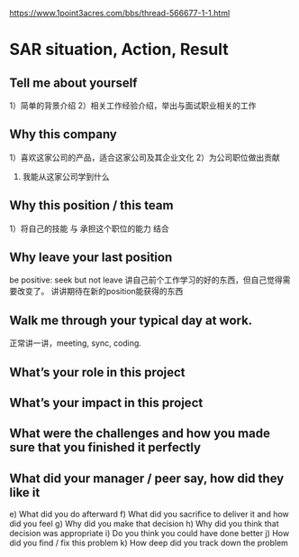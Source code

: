 https://www.1point3acres.com/bbs/thread-566677-1-1.html

# SAR situation, Action, Result

## Tell me about yourself
  1）简单的背景介绍
  2）相关工作经验介绍，举出与面试职业相关的工作

## Why this company
  1）喜欢这家公司的产品，适合这家公司及其企业文化
  2）为公司职位做出贡献
  1) 我能从这家公司学到什么


## Why this position / this team
  1）将自己的技能 与 承担这个职位的能力 结合

## Why leave your last position
  be positive: seek but not leave
  讲自己前个工作学习的好的东西，但自己觉得需要改变了。
  讲讲期待在新的position能获得的东西

## Walk me through your typical day at work.
  正常讲一讲，meeting, sync, coding.

## What’s your role in this project

## What’s your impact in this project

## What were the challenges and how you made sure that you finished it perfectly

## What did your manager / peer say, how did they like it
  
e)        What did you do afterward
f)        What did you sacrifice to deliver it and how did you feel
g)        Why did you make that decision
h)        Why did you think that decision was appropriate
i)        Do you think you could have done better
j)        How did you find / fix this problem
k)        How deep did you track down the problem